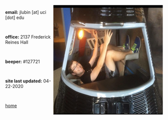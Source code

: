 
<img align="right" src= "./jackpic2.jpg" width="350" height="350">

<strong>email:</strong> jlubin [at] uci [dot] edu

<br>

<strong>office:</strong> 2137 Frederick Reines Hall

<br>

<strong>beeper:</strong> #127721

<br>

<strong>site last updated:</strong> 04-22-2020

<br>

[home](./)

